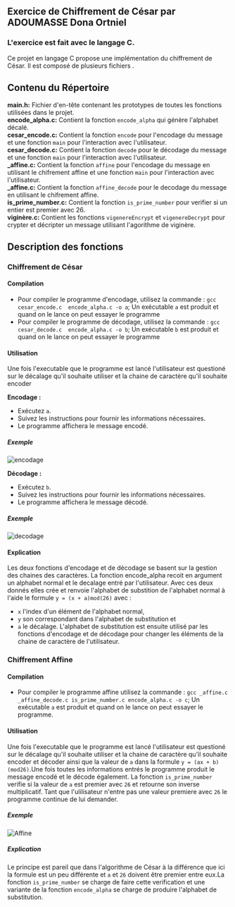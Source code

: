 <h2>Exercice de Chiffrement de César par ADOUMASSE Dona Ortniel</h2>
<h3>L'exercice est fait avec le langage C.</h3>
Ce projet en langage C propose une implémentation du chiffrement de César. Il est composé de plusieurs fichiers .

## Contenu du Répertoire

**main.h:** Fichier d'en-tête contenant les prototypes de toutes les fonctions utilisées dans le projet.<br>
**encode_alpha.c:** Contient la fonction `encode_alpha` qui génère l'alphabet décalé.<br>
**cesar_encode.c:** Contient la fonction `encode` pour l'encodage du message et une fonction `main` pour l'interaction avec l'utilisateur.<br>
**cesar_decode.c:** Contient la fonction `decode` pour le décodage du message et une fonction `main` pour l'interaction avec l'utilisateur.<br>
**_affine.c:** Contient la fonction `affine` pour l'encodage du message en utilisant le chifrement affine et une fonction `main` pour l'interaction avec l'utilisateur.<br>
**_affine.c:** Contient la fonction `affine_decode` pour le decodage du message en utilisant le chifrement affine.<br>
**is_prime_number.c:** Contient la fonction `is_prime_number` pour verifier si un entier est premier avec 26.<br>
**viginère.c:** Contient les fonctions `vigenereEncrypt` et `vigenereDecrypt` pour crypter et décripter un message utilisant l'agorithme de viginère.<br>

## Description des fonctions

### Chiffrement de César
#### Compilation 
- Pour compiler le programme d'encodage, utilisez la commande : `gcc cesar_encode.c  encode_alpha.c -o a`; Un exécutable `a` est produit et quand on le lance on peut essayer le programme
- Pour compiler le programme de décodage, utilisez la commande : `gcc cesar_decode.c  encode_alpha.c -o b`; Un exécutable `b` est produit et quand on le lance on peut essayer le programme

#### Utilisation

Une fois l'executable que le programme est lancé l'utilisateur est questioné sur le décalage qu'il souhaite utiliser et la chaine de caractère qu'il souhaite encoder

**Encodage :**
 - Exécutez `a`.
 - Suivez les instructions pour fournir les informations nécessaires.
 - Le programme affichera le message encodé.
##### Exemple
![encodage](https://github.com/adoumasseo/cryptographie_task/blob/master/img/Cesar_encode_show.png)

**Décodage :**
 - Exécutez `b`.
 - Suivez les instructions pour fournir les informations nécessaires.
 - Le programme affichera le message décodé.
##### Exemple
![decodage](https://github.com/adoumasseo/cryptographie_task/blob/master/img/Cesar_decode_show.png)

#### Explication
Les deux fonctions d'encodage et de décodage se basent sur la gestion des chaines des caractères. La fonction encode_alpha recoit en argument un alphabet normal et le decalage entré par l'utilisateur. Avec ces deux donnés elles crée et renvoie l'alphabet de substition de l'alphabet normal à l'aide le formule `y = (x + a)mod(26)` avec :
- `x` l'index d'un élément de l'alphabet normal,
- `y` son correspondant dans l'alphabet de substitution et
- `a` le décalage.
L'alphabet de substitution est ensuite utilisé par les fonctions d'encodage et de décodage pour changer les éléments de la chaine de caractère de l'utilisateur. <br>

### Chiffrement Affine

#### Compilation 
- Pour compiler le programme affine utilisez la commande : `gcc _affine.c _affine_decode.c is_prime_number.c encode_alpha.c -o c`; Un exécutable `a` est produit et quand on le lance on peut essayer le programme.
  
#### Utilisation

Une fois l'executable que le programme est lancé l'utilisateur est questioné sur le décalage qu'il souhaite utiliser et la chaine de caractère qu'il souhaite encoder et décoder ainsi que la valeur de `a` dans la formule `y = (ax + b)(mod26)`.Une fois toutes les informations entrés le programme produit le message encodé et le décode également. La fonction `is_prime_number` verifie si la valeur de `a` est premier avec `26` et retourne son inverse multiplicatif. Tant que l'ulilisateur n'entre pas une valeur premiere avec `26` le programme continue de lui demander.

##### Exemple
![Affine](https://github.com/adoumasseo/cryptographie_task/blob/master/img/Affine_Show.png)
##### Explication
Le principe est pareil que dans l'algorithme de César à la différence que ici la formule est un peu différente et `a` et `26` doivent être premier entre eux.La fonction `is_prime_number` se charge de faire cette verification et une variante de la fonction `encode_alpha` se charge de produire l'alphabet de substitution.
